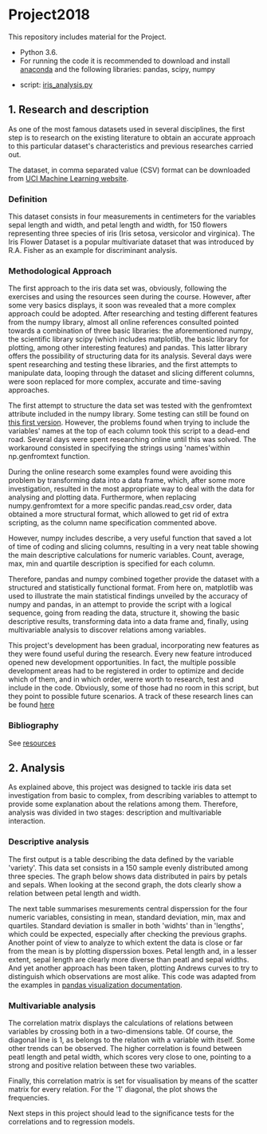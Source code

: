 # Project2018
This repository includes material for the Project.

- Python 3.6. 
- For running the code it is recommended to download and install [anaconda](https://anaconda.org/anaconda/python) and the following libraries: pandas, scipy, numpy

* script: [iris_analysis.py](https://github.com/Luis-Navarro/Project2018/blob/master/iris_analysis.py)

## 1. Research and description
As one of the most famous datasets used in several disciplines, the first step is to research on the existing literature to obtain an accurate approach to this particular dataset's characteristics and previous researches carried out.

The dataset, in comma separated value (CSV) format can be downloaded from [UCI Machine Learning website](http://archive.ics.uci.edu/ml/datasets/Iris?ref=datanews.io).

### Definition
This dataset consists in four measurements in centimeters for the variables sepal length and width, and petal length and width, for 150 flowers representing three species of iris (Iris setosa, versicolor and virginica). The Iris Flower Dataset is a popular multivariate dataset that was introduced by R.A. Fisher as an example for discriminant analysis.

### Methodological Approach
The first approach to the iris data set was, obviously, following the exercises and using the resources seen during the course. However, after some very basics displays, it soon was revealed that a more complex approach could be adopted. After researching and testing different features from the numpy library, almost all online references consulted pointed towards a combination of three basic libraries: the aforementioned numpy, the scientific library scipy (which includes matplotlib, the basic library for plotting, among other interesting features) and pandas. This latter library offers the possibility of structuring data for its analysis.
Several days were spent researching and testing these libraries, and the first attempts to manipulate data, looping through the dataset and slicing different columns, were soon replaced for more complex, accurate and time-saving approaches.

The first attempt to structure the data set was tested with the genfromtext attribute included in the numpy library. Some testing can still be found on [this first version](https://github.com/Luis-Navarro/Project2018/blob/master/iris%20analysis_pandas.py). However, the problems found when trying to include the variables' names at the top of each column took this script to a dead-end road. Several days were spent researching online until this was solved. The workaround consisted in specifying the strings using 'names'within np.genfromtext function.

During the online research some examples found were avoiding this problem by transforming data into a data frame, which, after some more investigation, resulted in the most appropriate way to deal with the data for analysing and plotting data. Furthermore, when replacing numpy.genfromtext for a more specific pandas.read_csv order, data obtained a more structural format, which allowed to get rid of extra scripting, as the column name specification commented above.

However, numpy includes describe, a very useful function that saved a lot of time of coding and slicing columns, resulting in a very neat table showing the main descriptive calculations for numeric variables. Count, average, max, min and quartile description is specified for each column. 

Therefore, pandas and numpy combined together provide the dataset with a structured and statistically functional format. From here on, matplotlib was used to illustrate the main statistical findings unveiled by the accuracy of numpy and pandas, in an attempt to provide the script with a logical sequence, going from reading the data, structure it, showing the basic descriptive results, transforming data into a data frame and, finally, using multivariable analysis to discover relations among variables.

This project's development has been gradual, incorporating new features as they were found useful during the research. Every new feature introduced opened new development opportunities. In fact, the multiple possible development areas had to be registered in order to optimize and decide which of them, and in which order, werre worth to research, test and include in the code. Obviously, some of those had no room in this script, but they point to possible future scenarios. A track of these research lines can be found [here](https://github.com/Luis-Navarro/Project2018/blob/master/improvements.txt)

### Bibliography
See [resources](https://github.com/Luis-Navarro/Project2018/blob/master/resources.txt)

## 2. Analysis
As explained above, this project was designed to tackle iris data set investigation from basic to complex, from describing variables to attempt to provide some explanation about the relations among them. Therefore, analysis was divided in two stages: description and multivariable interaction.

### Descriptive analysis
The first output is a table describing the data defined by the variable 'variety'. This data set consists in a 150 sample evenly distributed among three species.
The graph below shows data distributed in pairs by petals and sepals. When looking at the second graph, the dots clearly show a relation between petal length and width.

The next table summarises mesurements central disperssion for the four numeric variables, consisting in mean, standard deviation, min, max and quartiles. Standard deviation is smaller in both 'widhts' than in 'lengths', which could be expected, especially after checking the previous graphs.
Another point of view to analyze to which extent the data is close or far from the mean is by plotting disperssion boxes. Petal length and, in a lesser extent, sepal length are clearly more diverse than peatl and sepal widths.
And yet another approach has been taken, plotting Andrews curves to try to distinguish which observations are most alike. This code was adapted from the examples in [pandas visualization documentation](https://pandas.pydata.org/pandas-docs/stable/visualization.html).

### Multivariable analysis

The correlation matrix displays the calculations of relations between variables by crossing both in a two-dimensions table. Of course, the diagonal line is 1, as belongs to the relation with a variable with itself.
Some other trends can be observed. The higher correlation is found between peatl length and petal width, which scores very close to one, pointing to a strong and positive relation between these two variables.

Finally, this correlation matrix is set for visualisation by means of the scatter matrix for every relation. For the '1' diagonal, the plot shows the frequencies.

Next steps in this project should lead to the significance tests for the correlations and to regression models.

